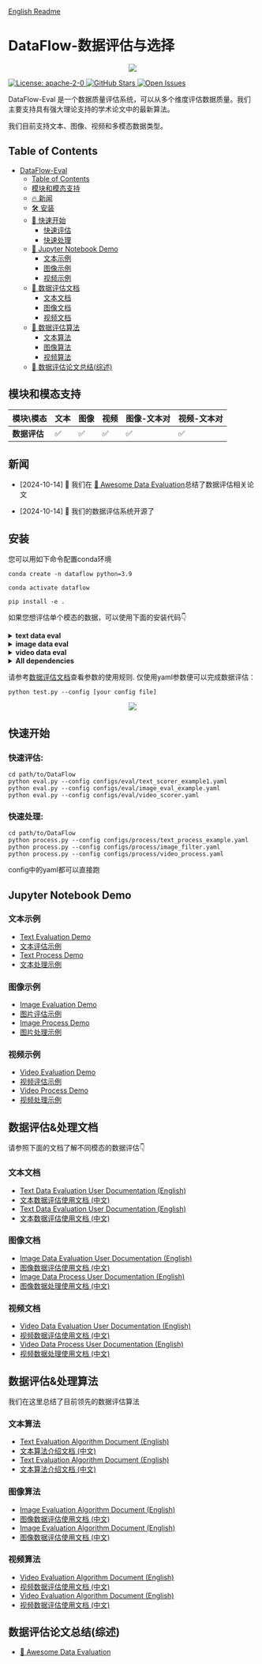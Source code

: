 [English Readme](./README.md)

# DataFlow-数据评估与选择

<p align="center">
  <img src="./static/images/Face.png">
</p>
<a href="https://opensource.org/license/apache-2-0" target="_blank">
    <img alt="License: apache-2-0" src="https://img.shields.io/github/license/saltstack/salt" />
</a>
<a href="https://github.com/GAIR-NLP/ProX" target="_blank">
    <img alt="GitHub Stars" src="https://img.shields.io/github/stars/Open-DataFlow/Open-DataFlow-Eval?style=social" />
</a>
<a href="https://github.com/GAIR-NLP/ProX/issues" target="_blank">
    <img alt="Open Issues" src="https://img.shields.io/github/issues-raw/Open-DataFlow/Open-DataFlow-Eval" />
</a>

DataFlow-Eval 是一个数据质量评估系统，可以从多个维度评估数据质量。我们主要支持具有强大理论支持的学术论文中的最新算法。

我们目前支持文本、图像、视频和多模态数据类型。

## Table of Contents
- [DataFlow-Eval](#dataflow-eval)
  - [Table of Contents](#table-of-contents)
  - [模块和模态支持](#模块和模态支持)
  - [🔥 新闻](#新闻)
  - [🛠 安装](#安装)
  - [🚀 快速开始](#快速开始)
    - [快速评估](#快速评估)
    - [快速处理](#快速处理)    
  - [💪 Jupyter Notebook Demo](#jupyter-notebook-demo)
    - [文本示例](#文本示例)
    - [图像示例](#图像示例)
    - [视频示例](#视频示例)
  - [📌 数据评估文档](#数据评估文档)
    - [文本文档](#文本文档)
    - [图像文档](#图像文档)
    - [视频文档](#视频文档)
  - [🧠 数据评估算法](#数据评估算法)
    - [文本算法](#文本算法)
    - [图像算法](#图像算法)
    - [视频算法](#视频算法)
  - [👋 数据评估论文总结(综述)](#数据评估论文总结综述)

## 模块和模态支持

| 模块\模态    | 文本  | 图像  | 视频  | 图像-文本对 | 视频-文本对 |
| -------- | --- | --- | --- | ------ | ------ |
| **数据评估** | ✅   | ✅   | ✅   | ✅      | ✅      |


## 新闻

- [2024-10-14] 🎉 我们在 [👋 Awesome Data Evaluation](./Awesome_Data_Evaluation.md)总结了数据评估相关论文

- [2024-10-14] 🎉 我们的数据评估系统开源了

## 安装

您可以用如下命令配置conda环境
```
conda create -n dataflow python=3.9

conda activate dataflow

pip install -e .
```

  
如果您想评估单个模态的数据，可以使用下面的安装代码👇

<details>
<summary>
<b>text data eval</b>
</summary>
<p>

```bash
pip install -e .[text]
pip install flash-attn==2.6.3
python -m spacy download en_core_web_sm
```

</p>
</details>

<details>
<summary>
<b>image data eval</b>
</summary>
<p>

```bash
pip install -e .[image]
pip install pyiqa==0.1.12
pip install transformers==4.44.2
```

</p>
</details>


<details>
<summary>
<b>video data eval</b>
</summary>
<p>

```bash
pip install -e .[video]
```
When evaluating video-caption data, please run the following command to install modified CLIP for EMScore:
```
pip install git+https://github.com/MOLYHECI/CLIP.git
```

</p>
</details>

<details>
<summary>
<b>All dependencies</b>
</summary>
<p>

```bash
pip install -e .[all]
pip install flash-attn==2.6.3
pip install pyiqa==0.1.12
pip install transformers==4.44.2
```

</p>
</details>

请参考[数据评估文档](#数据评估文档)查看参数的使用规则. 仅使用yaml参数便可以完成数据评估：

```
python test.py --config [your config file]
```
<p align="center">
  <img src="./static/images/example_1.png">
</p>
  
## 快速开始
### 快速评估:
```
cd path/to/DataFlow
python eval.py --config configs/eval/text_scorer_example1.yaml
python eval.py --config configs/eval/image_eval_example.yaml
python eval.py --config configs/eval/video_scorer.yaml
```
### 快速处理:
```
cd path/to/DataFlow
python process.py --config configs/process/text_process_example.yaml
python process.py --config configs/process/image_filter.yaml
python process.py --config configs/process/video_process.yaml
```
config中的yaml都可以直接跑

## Jupyter Notebook Demo
### 文本示例
- [Text Evaluation Demo](./demos/text_eval/text_eval_example.ipynb)
- [文本评估示例](./demos/text_eval/text_eval_example.zh-CN.ipynb)
- [Text Process Demo](./demos/text_process/text_process_example.ipynb)
- [文本处理示例](./demos/text_process/text_process_example.zh-CN.ipynb)

### 图像示例
- [Image Evaluation Demo](./demos/image_eval/image_eval_example.ipynb)
- [图片评估示例](./demos/image_eval/image_eval_example.zh-CN.ipynb)
- [Image Process Demo](./demos/image_process/image_process_example.ipynb)
- [图片处理示例](./demos/image_process/image_process_example.zh-CN.ipynb)

### 视频示例
- [Video Evaluation Demo](./demos/video_eval/video_eval_example.ipynb)
- [视频评估示例](./demos/video_eval/video_eval_example.zh-CN.ipynb)
- [Video Process Demo](./demos/video_process/video_process_example.ipynb)
- [视频处理示例](./demos/video_process/video_process_example.zh-CN.ipynb)

## 数据评估&处理文档

请参照下面的文档了解不同模态的数据评估👇

### 文本文档

- [Text Data Evaluation User Documentation (English)](./dataflow/Eval/Text/README.md)
- [文本数据评估使用文档 (中文)](./dataflow/Eval/Text/README.zh-CN.md)
- [Text Data Evaluation User Documentation (English)](./dataflow/process/text/README.md)
- [文本数据评估使用文档 (中文)](./dataflow/process/text/README.zh-CN.md)

### 图像文档

- [Image Data Evaluation User Documentation (English)](./dataflow/Eval/image/README.md)
- [图像数据评估使用文档 (中文)](./dataflow/Eval/image/README.zh-CN.md)
- [Image Data Process User Documentation (English)](./dataflow/process/image/README.md)
- [图像数据处理使用文档 (中文)](./dataflow/process/image/README.zh-CN.md)

### 视频文档

- [Video Data Evaluation User Documentation (English)](./dataflow/Eval/video/README.md)
- [视频数据评估使用文档 (中文)](./dataflow/Eval/video/README.zh-CN.md)
- [Video Data Process User Documentation (English)](./dataflow/process/video/README.md)
- [视频数据处理使用文档 (中文)](./dataflow/process/video/README.zh-CN.md)

## 数据评估&处理算法

我们在这里总结了目前领先的数据评估算法

### 文本算法

- [Text Evaluation Algorithm Document (English)](./docs/text_metrics.md)
- [文本算法介绍文档 (中文)](./docs/text_metrics.zh-CN.md)
- [Text Evaluation Algorithm Document (English)](./docs/text_process.md)
- [文本算法介绍文档 (中文)](./docs/text_process.zh-CN.md)

### 图像算法

- [Image Evaluation Algorithm Document (English)](./docs/image_metrics.md)
- [图像数据评估使用文档 (中文)](./docs/image_metrics.zh-CN.md)
- [Image Evaluation Algorithm Document (English)](./docs/image_process.md)
- [图像数据评估使用文档 (中文)](./docs/image_process.zh-CN.md)

### 视频算法
- [Video Evaluation Algorithm Document (English)](./docs/video_metrics.md)
- [视频数据评估使用文档 (中文)](./docs/video_metrics.zh-CN.md)
- [Video Evaluation Algorithm Document (English)](./docs/video_process.md)
- [视频数据评估使用文档 (中文)](./docs/video_process.zh-CN.md)

## 数据评估论文总结(综述)

- [👋 Awesome Data Evaluation](./Awesome_Data_Evaluation.md)
